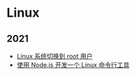 # Linux

## 2021

- [Linux 系统切换到 root 用户](/article/linux/switch-to-root.html)
- [使用 Node.js 开发一个 Linux 命令行工具](/article/linux/linux-command-by-nodejs.html)
